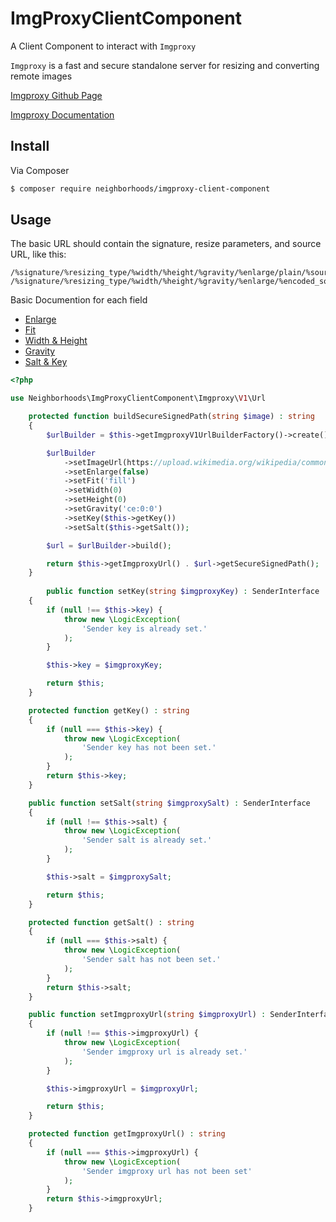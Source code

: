 # ImgProxyClientComponent

A Client Component to interact with `Imgproxy`

`Imgproxy` is a fast and secure standalone server for resizing and converting remote images

[Imgproxy Github Page](https://github.com/imgproxy/imgproxy)

[Imgproxy Documentation](https://docs.imgproxy.net/#/)

## Install

Via Composer

``` bash
$ composer require neighborhoods/imgproxy-client-component
```

## Usage

The basic URL should contain the signature, resize parameters, and source URL, like this:

```
/%signature/%resizing_type/%width/%height/%gravity/%enlarge/plain/%source_url@%extension
/%signature/%resizing_type/%width/%height/%gravity/%enlarge/%encoded_source_url.%extension
```

Basic Documention for each field 
- [Enlarge](https://docs.imgproxy.net/#/generating_the_url_basic?id=enlarge)
- [Fit](https://docs.imgproxy.net/#/generating_the_url_basic?id=resizing-types)
- [Width & Height](https://docs.imgproxy.net/#/generating_the_url_basic?id=width-and-height)
- [Gravity](https://docs.imgproxy.net/#/generating_the_url_basic?id=gravity)
- [Salt & Key](https://docs.imgproxy.net/#/configuration?id=url-signature)

``` php
<?php

use Neighborhoods\ImgProxyClientComponent\Imgproxy\V1\Url

    protected function buildSecureSignedPath(string $image) : string
    {
        $urlBuilder = $this->getImgproxyV1UrlBuilderFactory()->create();

        $urlBuilder
            ->setImageUrl(https://upload.wikimedia.org/wikipedia/commons/thumb/b/b9/SpaceX_Starship_SN8_launch_as_viewed_from_South_Padre_Island.jpg/220px-SpaceX_Starship_SN8_launch_as_viewed_from_South_Padre_Island.jpg)
            ->setEnlarge(false)
            ->setFit('fill')
            ->setWidth(0)
            ->setHeight(0)
            ->setGravity('ce:0:0')
            ->setKey($this->getKey())
            ->setSalt($this->getSalt());

        $url = $urlBuilder->build();

        return $this->getImgproxyUrl() . $url->getSecureSignedPath();
    }
    
        public function setKey(string $imgproxyKey) : SenderInterface
    {
        if (null !== $this->key) {
            throw new \LogicException(
                'Sender key is already set.'
            );
        }

        $this->key = $imgproxyKey;

        return $this;
    }

    protected function getKey() : string
    {
        if (null === $this->key) {
            throw new \LogicException(
                'Sender key has not been set.'
            );
        }
        return $this->key;
    }

    public function setSalt(string $imgproxySalt) : SenderInterface
    {
        if (null !== $this->salt) {
            throw new \LogicException(
                'Sender salt is already set.'
            );
        }

        $this->salt = $imgproxySalt;

        return $this;
    }

    protected function getSalt() : string
    {
        if (null === $this->salt) {
            throw new \LogicException(
                'Sender salt has not been set.'
            );
        }
        return $this->salt;
    }

    public function setImgproxyUrl(string $imgproxyUrl) : SenderInterface
    {
        if (null !== $this->imgproxyUrl) {
            throw new \LogicException(
                'Sender imgproxy url is already set.'
            );
        }

        $this->imgproxyUrl = $imgproxyUrl;

        return $this;
    }

    protected function getImgproxyUrl() : string
    {
        if (null === $this->imgproxyUrl) {
            throw new \LogicException(
                'Sender imgproxy url has not been set'
            );
        }
        return $this->imgproxyUrl;
    }
```
